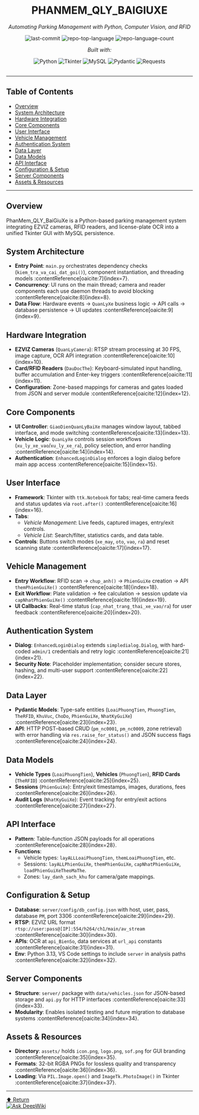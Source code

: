 <html>
  <div id="top">
<div align="center">
  <h1>PHANMEM_QLY_BAIGIUXE</h1>
  <p><em>Automating Parking Management with Python, Computer Vision, and RFID</em></p>

  <img alt="last-commit" src="https://img.shields.io/github/last-commit/Junn4423/PhanMem_QLY_BaiGiuXe?style=flat&logo=git&logoColor=white&color=0080ff" class="inline-block mx-1" />
  <img alt="repo-top-language" src="https://img.shields.io/github/languages/top/Junn4423/PhanMem_QLY_BaiGiuXe?style=flat&color=0080ff" class="inline-block mx-1" />
  <img alt="repo-language-count" src="https://img.shields.io/github/languages/count/Junn4423/PhanMem_QLY_BaiGiuXe?style=flat&color=0080ff" class="inline-block mx-1" />

  <p><em>Built with:</em></p>
  <img alt="Python" src="https://img.shields.io/badge/Python-3776AB.svg?style=flat&logo=python&logoColor=white" class="inline-block mx-1" />
  <img alt="Tkinter" src="https://img.shields.io/badge/Tkinter-339933.svg?style=flat&logo=python&logoColor=white" class="inline-block mx-1" />
  <img alt="MySQL" src="https://img.shields.io/badge/MySQL-4479A1.svg?style=flat&logo=mysql&logoColor=white" class="inline-block mx-1" />
  <img alt="Pydantic" src="https://img.shields.io/badge/Pydantic-00C4CC.svg?style=flat&logo=pydantic&logoColor=white" class="inline-block mx-1" />
  <img alt="Requests" src="https://img.shields.io/badge/Requests-000000.svg?style=flat&logo=requests&logoColor=white" class="inline-block mx-1" />
</div>
<br>
<hr>

<h2>Table of Contents</h2>
<ul class="list-disc pl-4">
  <li><a href="#overview">Overview</a></li>
  <li><a href="#system-architecture">System Architecture</a></li>
  <li><a href="#hardware-integration">Hardware Integration</a></li>
  <li><a href="#core-components">Core Components</a></li>
  <li><a href="#user-interface">User Interface</a></li>
  <li><a href="#vehicle-management">Vehicle Management</a></li>
  <li><a href="#authentication-system">Authentication System</a></li>
  <li><a href="#data-layer">Data Layer</a></li>
  <li><a href="#data-models">Data Models</a></li>
  <li><a href="#api-interface">API Interface</a></li>
  <li><a href="#configuration-setup">Configuration &amp; Setup</a></li>
  <li><a href="#server-components">Server Components</a></li>
  <li><a href="#assets-resources">Assets &amp; Resources</a></li>
</ul>
<hr>

## Overview
PhanMem_QLY_BaiGiuXe is a Python-based parking management system integrating EZVIZ cameras, RFID readers, and license-plate OCR into a unified Tkinter GUI with MySQL persistence.

## System Architecture
- **Entry Point**: `main.py` orchestrates dependency checks (`kiem_tra_va_cai_dat_goi()`), component instantiation, and threading models :contentReference[oaicite:7]{index=7}.  
- **Concurrency**: UI runs on the main thread; camera and reader components each use daemon threads to avoid blocking :contentReference[oaicite:8]{index=8}.  
- **Data Flow**: Hardware events → `QuanLyXe` business logic → API calls → database persistence → UI updates :contentReference[oaicite:9]{index=9}.

## Hardware Integration
- **EZVIZ Cameras** (`QuanLyCamera`): RTSP stream processing at 30 FPS, image capture, OCR API integration :contentReference[oaicite:10]{index=10}.  
- **Card/RFID Readers** (`DauDocThe`): Keyboard-simulated input handling, buffer accumulation and Enter-key triggers :contentReference[oaicite:11]{index=11}.  
- **Configuration**: Zone-based mappings for cameras and gates loaded from JSON and server module :contentReference[oaicite:12]{index=12}.  

## Core Components
- **UI Controller**: `GiaoDienQuanLyBaiXe` manages window layout, tabbed interface, and mode switching :contentReference[oaicite:13]{index=13}.  
- **Vehicle Logic**: `QuanLyXe` controls session workflows (`xu_ly_xe_vao`/`xu_ly_xe_ra`), policy selection, and error handling :contentReference[oaicite:14]{index=14}.  
- **Authentication**: `EnhancedLoginDialog` enforces a login dialog before main app access :contentReference[oaicite:15]{index=15}.

## User Interface
- **Framework**: Tkinter with `ttk.Notebook` for tabs; real-time camera feeds and status updates via `root.after()` :contentReference[oaicite:16]{index=16}.  
- **Tabs**:  
  - *Vehicle Management*: Live feeds, captured images, entry/exit controls.  
  - *Vehicle List*: Search/filter, statistics cards, and data table.  
- **Controls**: Buttons switch modes (`xe_may`, `oto`, `vao`, `ra`) and reset scanning state :contentReference[oaicite:17]{index=17}.

## Vehicle Management
- **Entry Workflow**: RFID scan → `chup_anh()` → `PhienGuiXe` creation → API `themPhienGuiXe()` :contentReference[oaicite:18]{index=18}.  
- **Exit Workflow**: Plate validation → fee calculation → session update via `capNhatPhienGuiXe()` :contentReference[oaicite:19]{index=19}.  
- **UI Callbacks**: Real-time status (`cap_nhat_trang_thai_xe_vao/ra`) for user feedback :contentReference[oaicite:20]{index=20}.

## Authentication System
- **Dialog**: `EnhancedLoginDialog` extends `simpledialog.Dialog`, with hard-coded `admin/1` credentials and retry logic :contentReference[oaicite:21]{index=21}.  
- **Security Note**: Placeholder implementation; consider secure stores, hashing, and multi-user support :contentReference[oaicite:22]{index=22}.

## Data Layer
- **Pydantic Models**: Type-safe entities (`LoaiPhuongTien`, `PhuongTien`, `TheRFID`, `KhuVuc`, `ChoDo`, `PhienGuiXe`, `NhatKyGuiXe`) :contentReference[oaicite:23]{index=23}.  
- **API**: HTTP POST–based CRUD (`pm_nc0001`, `pm_nc0009`, zone retrieval) with error handling via `res.raise_for_status()` and JSON success flags :contentReference[oaicite:24]{index=24}.

## Data Models
- **Vehicle Types** (`LoaiPhuongTien`), **Vehicles** (`PhuongTien`), **RFID Cards** (`TheRFID`) :contentReference[oaicite:25]{index=25}.  
- **Sessions** (`PhienGuiXe`): Entry/exit timestamps, images, durations, fees :contentReference[oaicite:26]{index=26}.  
- **Audit Logs** (`NhatKyGuiXe`): Event tracking for entry/exit actions :contentReference[oaicite:27]{index=27}.

## API Interface
- **Pattern**: Table–function JSON payloads for all operations :contentReference[oaicite:28]{index=28}.  
- **Functions**:  
  - Vehicle types: `layALLLoaiPhuongTien`, `themLoaiPhuongTien`, etc.  
  - Sessions: `layALLPhienGuiXe`, `themPhienGuiXe`, `capNhatPhienGuiXe`, `loadPhienGuiXeTheoMaThe`.  
  - Zones: `lay_danh_sach_khu` for camera/gate mappings.

## Configuration &amp; Setup
- **Database**: `server/config/db_config.json` with host, user, pass, database `PM`, port 3306 :contentReference[oaicite:29]{index=29}.  
- **RTSP**: EZVIZ URL format `rtsp://user:pass@[IP]:554/h264/ch1/main/av_stream` :contentReference[oaicite:30]{index=30}.  
- **APIs**: OCR at `api_BienSo`, data services at `url_api` constants :contentReference[oaicite:31]{index=31}.  
- **Env**: Python 3.13, VS Code settings to include `server` in analysis paths :contentReference[oaicite:32]{index=32}.

## Server Components
- **Structure**: `server/` package with `data/vehicles.json` for JSON-based storage and `api.py` for HTTP interfaces :contentReference[oaicite:33]{index=33}.  
- **Modularity**: Enables isolated testing and future migration to database systems :contentReference[oaicite:34]{index=34}.

## Assets &amp; Resources
- **Directory**: `assets/` holds `icon.png`, `logo.png`, `sof.png` for GUI branding :contentReference[oaicite:35]{index=35}.  
- **Formats**: 32-bit RGBA PNGs for lossless quality and transparency :contentReference[oaicite:36]{index=36}.  
- **Loading**: Via `PIL.Image.open()` and `ImageTk.PhotoImage()` in Tkinter :contentReference[oaicite:37]{index=37}.

<hr>
<div align="left"><a href="#top">⬆ Return</a></div>
<a href="https://deepwiki.com/Junn4423/PhanMem_QLY_BaiGiuXe"><img src="https://deepwiki.com/badge.svg" alt="Ask DeepWiki"></a>
</div>
</html>
